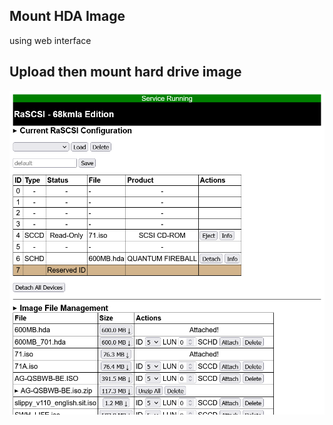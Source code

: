 ## Mount HDA Image
using web interface
##

## Upload then mount hard drive image
![Screenshot](img/web1.png)
